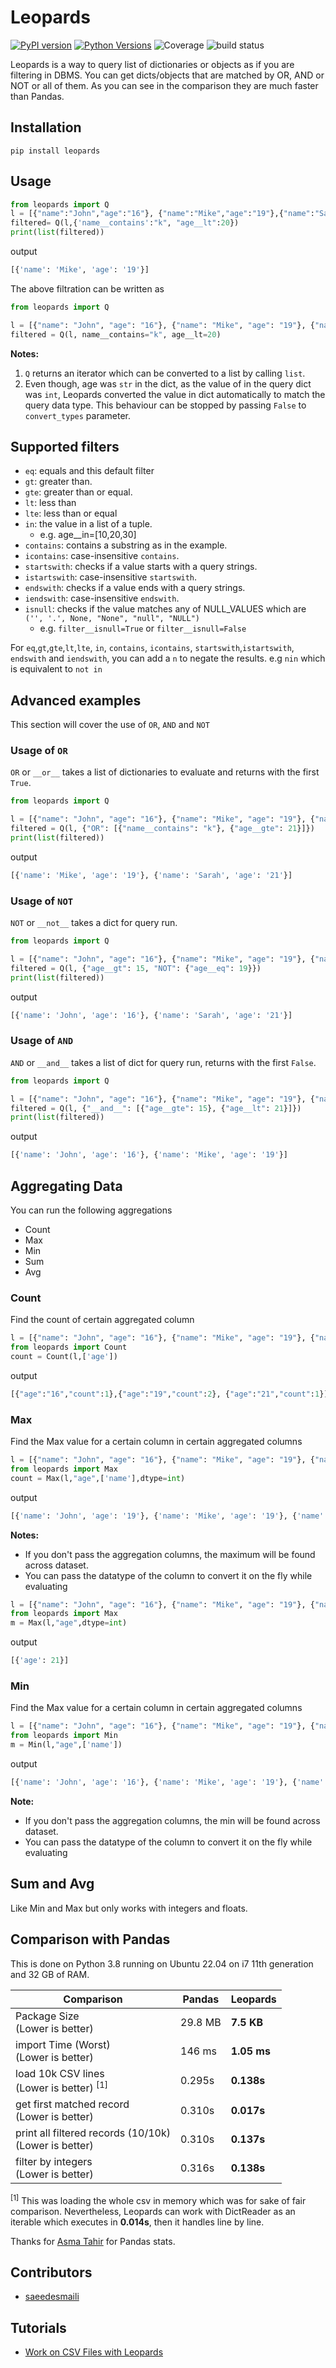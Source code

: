 # Leopards

[![PyPI version](https://badge.fury.io/py/leopards.svg)](https://badge.fury.io/py/leopards)
[![Python Versions](https://img.shields.io/pypi/pyversions/leopards.svg)](https://img.shields.io/pypi/pyversions/leopards.svg)
![Coverage](https://img.shields.io/badge/coverage-100%25-success)
![build status](https://github.com/mkalioby/leopards/actions/workflows/workflow.yml/badge.svg)

Leopards is a way to query list of dictionaries or objects as if you are filtering in  DBMS. 
You can get dicts/objects that are matched by OR, AND or NOT or all of them.
As you can see in the comparison they are much faster than Pandas.


## Installation

```shell
pip install leopards
```

## Usage

```python
from leopards import Q
l = [{"name":"John","age":"16"}, {"name":"Mike","age":"19"},{"name":"Sarah","age":"21"}]
filtered= Q(l,{'name__contains':"k", "age__lt":20})
print(list(filtered))
```
output
```python
[{'name': 'Mike', 'age': '19'}]
```

The above filtration can be written as

```python
from leopards import Q

l = [{"name": "John", "age": "16"}, {"name": "Mike", "age": "19"}, {"name": "Sarah", "age": "21"}]
filtered = Q(l, name__contains="k", age__lt=20)

```

**Notes:** 
1. `Q` returns an iterator which can be converted to a list by calling `list`.
2. Even though, age was `str` in the dict, as the value of in the query dict was `int`, Leopards converted the value in dict automatically to match the query data type. This behaviour can be stopped by passing `False` to `convert_types` parameter.

## Supported filters
* `eq`: equals and this default filter
* `gt`: greater than.
* `gte`: greater than or equal.
* `lt`: less than 
* `lte`: less than or equal 
* `in`: the value in a list of a tuple.
    * e.g.  age__in=[10,20,30]
* `contains`: contains a substring as in the example.
* `icontains`: case-insensitive `contains`.
* `startswith`: checks if a value starts with a query strings.
* `istartswith`: case-insensitive `startswith`.
* `endswith`: checks if a value ends with a query strings.
* `iendswith`: case-insensitive `endswith`.
* `isnull`:  checks if the value matches any of NULL_VALUES which are `('', '.', None, "None", "null", "NULL")`
  * e.g. `filter__isnull=True` or `filter__isnull=False`

For `eq`,`gt`,`gte`,`lt`,`lte`, `in`, `contains`, `icontains`, `startswith`,`istartswith`, `endswith` and `iendswith`, you can add a `n` to negate the results. e.g  `nin` which is equivalent to `not in` 

   
## Advanced examples
This section will cover the use of `OR`, `AND` and `NOT`

### Usage of `OR`
`OR` or `__or__` takes a list of dictionaries to evaluate and returns with the first `True`.

```python
from leopards import Q

l = [{"name": "John", "age": "16"}, {"name": "Mike", "age": "19"}, {"name": "Sarah", "age": "21"}]
filtered = Q(l, {"OR": [{"name__contains": "k"}, {"age__gte": 21}]})
print(list(filtered))
```
output
```python
[{'name': 'Mike', 'age': '19'}, {'name': 'Sarah', 'age': '21'}]
```

### Usage of `NOT`
`NOT` or `__not__` takes a dict for query run.

```python
from leopards import Q

l = [{"name": "John", "age": "16"}, {"name": "Mike", "age": "19"}, {"name": "Sarah", "age": "21"}]
filtered = Q(l, {"age__gt": 15, "NOT": {"age__eq": 19}})
print(list(filtered))
```
output
```python
[{'name': 'John', 'age': '16'}, {'name': 'Sarah', 'age': '21'}]
```

### Usage of `AND`
`AND` or `__and__` takes a list of dict for query run, returns with the first `False`.

```python
from leopards import Q

l = [{"name": "John", "age": "16"}, {"name": "Mike", "age": "19"}, {"name": "Sarah", "age": "21"}]
filtered = Q(l, {"__and__": [{"age__gte": 15}, {"age__lt": 21}]})
print(list(filtered))
```
output
```python
[{'name': 'John', 'age': '16'}, {'name': 'Mike', 'age': '19'}]
```

## Aggregating Data

You  can run the following aggregations
* Count
* Max
* Min
* Sum
* Avg

### Count

Find the count of certain aggregated column
```python
l = [{"name": "John", "age": "16"}, {"name": "Mike", "age": "19"}, {"name": "Sarah", "age": "21"},{"name":"John","age":"19"}]
from leopards import Count
count = Count(l,['age'])
```
output
```python
[{"age":"16","count":1},{"age":"19","count":2}, {"age":"21","count":1}]
```

### Max

Find the Max value for a certain column in  certain aggregated columns
```python
l = [{"name": "John", "age": "16"}, {"name": "Mike", "age": "19"}, {"name": "Sarah", "age": "21"},{"name":"John","age":"19"}]
from leopards import Max
count = Max(l,"age",['name'],dtype=int)
```
output
```python
[{'name': 'John', 'age': '19'}, {'name': 'Mike', 'age': '19'}, {'name': 'Sarah', 'age': '21'}]
```

**Notes:**
* If you don't pass the aggregation columns, the maximum will be found across dataset.
* You can pass the datatype of the column to convert it on the fly while evaluating
```python
l = [{"name": "John", "age": "16"}, {"name": "Mike", "age": "19"}, {"name": "Sarah", "age": "21"},{"name":"John","age":"19"}]
from leopards import Max
m = Max(l,"age",dtype=int)
```

output
```python
[{'age': 21}]
```


### Min

Find the Max value for a certain column in  certain aggregated columns
```python
l = [{"name": "John", "age": "16"}, {"name": "Mike", "age": "19"}, {"name": "Sarah", "age": "21"},{"name":"John","age":"19"}]
from leopards import Min
m = Min(l,"age",['name'])
```
output
```python
[{'name': 'John', 'age': '16'}, {'name': 'Mike', 'age': '19'}, {'name': 'Sarah', 'age': '21'}]
```
**Note:** 
* If you don't pass the aggregation columns, the min will be found across dataset.
* You can pass the datatype of the column to convert it on the fly while evaluating


## Sum and Avg

Like Min and Max but only works with integers and floats.

## Comparison with Pandas

This is done on Python 3.8 running on Ubuntu 22.04 on i7 11th generation and 32 GB of RAM.

| Comparison                                                  | Pandas   | Leopards    |
|-------------------------------------------------------------|----------|-------------|
| Package Size     <br/> (Lower is better)                    | 29.8 MB  | **7.5 KB**  |
| import Time (Worst) <br/> (Lower is better)                 | 146 ms   | **1.05 ms** |
| load 10k CSV lines<br/> (Lower is better) <sup>[1]</sup>    | 0.295s   | **0.138s**  |
| get first matched record<br/> (Lower is better)             | 0.310s   | **0.017s**  |
| print all filtered records (10/10k) <br/> (Lower is better) | 0.310s   | **0.137s**  | 
| filter by integers <br/>(Lower is better)                   | 0.316s   | **0.138s**  |

<sup>[1]</sup> This was loading the whole csv in memory which was for sake of fair comparison. 
Nevertheless,  Leopards can work with DictReader as an iterable which executes in **0.014s**, then it handles line by line.

Thanks for [Asma Tahir](https://github.com/tahirasma) for Pandas stats.


## Contributors 

* [saeedesmaili](https://github.com/saeedesmaili)

## Tutorials

* [Work on CSV Files with Leopards](https://dev.to/mkalioby/working-with-csv-by-leopards-5bmd)
